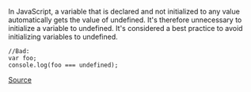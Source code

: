 In JavaScript, a variable that is declared and not initialized to any value automatically gets the value of undefined. It's therefore unnecessary to initialize a variable to undefined.
It's considered a best practice to avoid initializing variables to undefined.

```
//Bad:
var foo;
console.log(foo === undefined);

```

[Source](http://eslint.org/docs/rules/no-undef-init)
